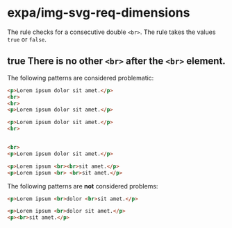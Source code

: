 # expa/img-svg-req-dimensions

The rule checks for a consecutive double `<br>`. The rule takes the values `true` or `false`.

## true There is no other `<br>` after the `<br>` element.

The following patterns are considered problematic:

```html
<p>Lorem ipsum dolor sit amet.</p>
<br>
<br>
<p>Lorem ipsum dolor sit amet.</p>

<p>Lorem ipsum dolor sit amet.</p>
<br>


<br>
<p>Lorem ipsum dolor sit amet.</p>
```

```html
<p>Lorem ipsum <br><br>sit amet.</p>
<p>Lorem ipsum <br> <br>sit amet.</p>
```

The following patterns are **not** considered problems:
```html
<p>Lorem ipsum <br>dolor <br>sit amet.</p>
```

```html
<p>Lorem ipsum <br>dolor sit amet.</p>
<p><br>sit amet.</p>
```

